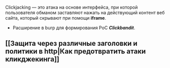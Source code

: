 Clickjacking — это атака на основе интерфейса, при которой пользователя обманом заставляют нажать на действующий контент веб сайта, который скрывают при помощи **iframe**. 

- Расширение в burp для формирования PoC ***Clickbandit***.

## [[Защита через различные заголовки и политики в http|Как предотвратить атаки кликджекинга]]
